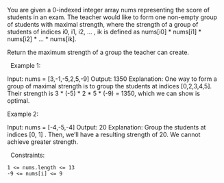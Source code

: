 You are given a 0-indexed integer array nums representing the score of students in an exam. The teacher would like to form one non-empty group of students with maximal strength, where the strength of a group of students of indices i0, i1, i2, ... , ik is defined as nums[i0] * nums[i1] * nums[i2] * ... * nums[ik​].

Return the maximum strength of a group the teacher can create.

 
Example 1:

Input: nums = [3,-1,-5,2,5,-9]
Output: 1350
Explanation: One way to form a group of maximal strength is to group the students at indices [0,2,3,4,5]. Their strength is 3 * (-5) * 2 * 5 * (-9) = 1350, which we can show is optimal.


Example 2:

Input: nums = [-4,-5,-4]
Output: 20
Explanation: Group the students at indices [0, 1] . Then, we’ll have a resulting strength of 20. We cannot achieve greater strength.


 
Constraints:


	1 <= nums.length <= 13
	-9 <= nums[i] <= 9


